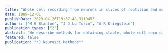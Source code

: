 ```yaml
---
title: "Whole cell recording from neurons in slices of reptilian and mammalian cerebral cortex"
date: 1989-12-01
publishDate: 2023-04-26T19:37:48.311045Z
authors: ["M G Blanton", "J J Lo Turco", "A R Kriegstein"]
publication_types: ["2"]
abstract: "We describe methods for obtaining stable, whole-cell recordings from neurons in brain hemispheres from turtles and in brain slices from rats and turtles. Synaptic currents and membrane properties of central neurons can be studied in voltage and current clamp in cells maintained within their endogenous synaptic circuits. The methods described here are compatible with unmodified dissecting microscopes and recording chambers, and with brain slices of standard thickness (400-500 microns)."
featured: false
publication: "*J Neurosci Methods*"
---
```


